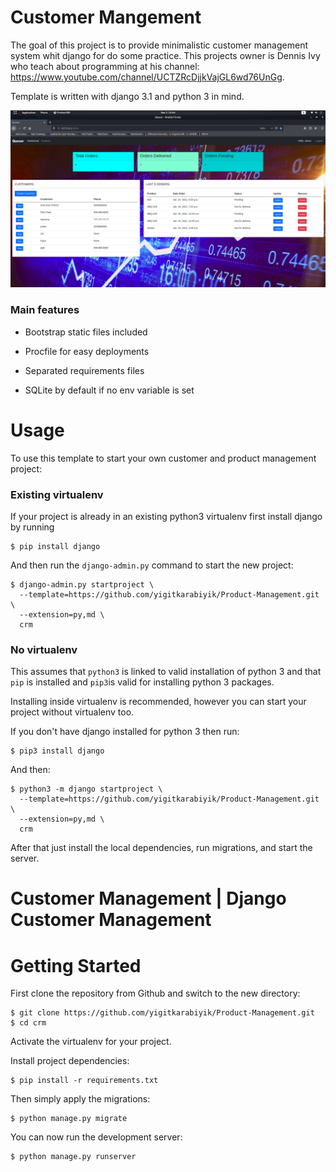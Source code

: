 # Customer Mangement

The goal of this project is to provide minimalistic customer management system whit django for do some practice. This projects owner is Dennis Ivy who teach
about programming at his channel: https://www.youtube.com/channel/UCTZRcDjjkVajGL6wd76UnGg.

Template is written with django 3.1 and python 3 in mind.

![Default Home View](__screenshots/customerHome.png?raw=true "Title")

### Main features

* Bootstrap static files included

* Procfile for easy deployments

* Separated requirements files

* SQLite by default if no env variable is set

# Usage

To use this template to start your own customer and product management project:

### Existing virtualenv

If your project is already in an existing python3 virtualenv first install django by running

    $ pip install django
    
And then run the `django-admin.py` command to start the new project:

    $ django-admin.py startproject \
      --template=https://github.com/yigitkarabiyik/Product-Management.git \
      --extension=py,md \
      crm
      
### No virtualenv

This assumes that `python3` is linked to valid installation of python 3 and that `pip` is installed and `pip3`is valid
for installing python 3 packages.

Installing inside virtualenv is recommended, however you can start your project without virtualenv too.

If you don't have django installed for python 3 then run:

    $ pip3 install django
    
And then:

    $ python3 -m django startproject \
      --template=https://github.com/yigitkarabiyik/Product-Management.git \
      --extension=py,md \
      crm
      
      
After that just install the local dependencies, run migrations, and start the server.

# Customer Management | Django Customer Management

# Getting Started

First clone the repository from Github and switch to the new directory:

    $ git clone https://github.com/yigitkarabiyik/Product-Management.git
    $ cd crm
    
Activate the virtualenv for your project.
    
Install project dependencies:

    $ pip install -r requirements.txt
    
    
Then simply apply the migrations:

    $ python manage.py migrate
    

You can now run the development server:

    $ python manage.py runserver
    
